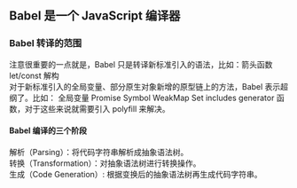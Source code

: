 ## Babel 是一个 JavaScript 编译器 


### Babel 转译的范围
注意很重要的一点就是，Babel 只是转译新标准引入的语法，比如：箭头函数 let/const 解构   
对于新标准引入的全局变量、部分原生对象新增的原型链上的方法，Babel 表示超纲了。比如： 全局变量 Promise Symbol WeakMap Set includes generator 函数，对于这些来说就需要引入 polyfill 来解决。  

#### Babel 编译的三个阶段
解析（Parsing）：将代码字符串解析成抽象语法树。   
转换（Transformation）：对抽象语法树进行转换操作。   
生成（Code Generation）: 根据变换后的抽象语法树再生成代码字符串。  

